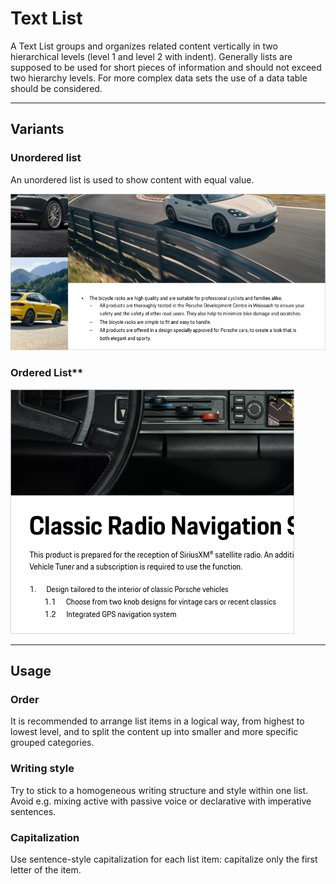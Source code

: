 # Text List

A Text List groups and organizes related content vertically in two hierarchical levels (level 1 and level 2 with indent). Generally lists are supposed to be used for short pieces of information and should not exceed two hierarchy levels. For more complex data sets the use of a data table should be considered.

---

## Variants

### Unordered list

An unordered list is used to show content with equal value.

![Example for unordered list](./assets/text-list-unordered.png)

### Ordered List** 

![Example for ordered list](./assets/text-list-ordered.png)

---

## Usage

### Order
It is recommended to arrange list items in a logical way, from  highest to lowest level, and to split the content up into smaller and more specific grouped categories. 

### Writing style
Try to stick to a homogeneous writing structure and style within one list. Avoid e.g. mixing active with passive voice or declarative with imperative sentences. 

### Capitalization
Use sentence-style capitalization for each list item: capitalize only the first letter of the item.